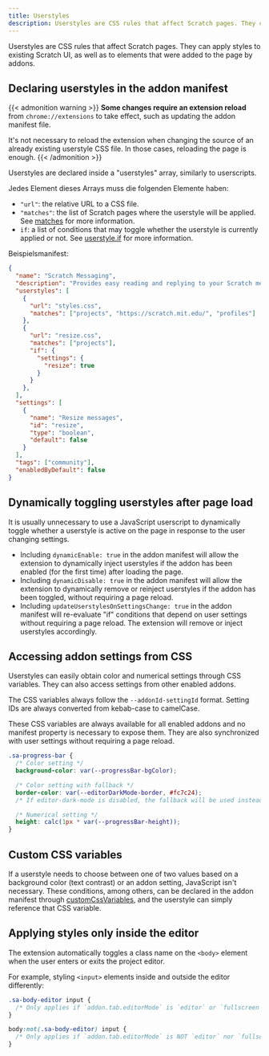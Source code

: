 ```yaml
---
title: Userstyles
description: Userstyles are CSS rules that affect Scratch pages. They can apply styles to existing Scratch UI, as well as to elements that were added to the page by addons.
---
```


Userstyles are CSS rules that affect Scratch pages. They can apply styles to existing Scratch UI, as well as to elements that were added to the page by addons.


## Declaring userstyles in the addon manifest

{{< admonition warning >}}
**Some changes require an extension reload** from `chrome://extensions` to take effect, such as updating the addon manifest file.

It's not necessary to reload the extension when changing the source of an already existing userstyle CSS file. In those cases, reloading the page is enough.
{{< /admonition >}}

Userstyles are declared inside a "userstyles" array, similarly to userscripts.

Jedes Element dieses Arrays muss die folgenden Elemente haben:
- `"url"`: the relative URL to a CSS file.
- `"matches"`: the list of Scratch pages where the userstyle will be applied. See [matches](/docs/reference/addon-manifest/#matches) for more information.
- `if`: a list of conditions that may toggle whether the userstyle is currently applied or not. See [userstyle.if](https://scratchaddons.com/docs/reference/addon-manifest/#if) for more information.

Beispielsmanifest:
```json
{
  "name": "Scratch Messaging",
  "description": "Provides easy reading and replying to your Scratch messages.",
  "userstyles": [
    {
      "url": "styles.css",
      "matches": ["projects", "https://scratch.mit.edu/", "profiles"]
    },
    {
      "url": "resize.css",
      "matches": ["projects"],
      "if": {
        "settings": {
          "resize": true
        }
      }
    },
  ],
  "settings": [
    {
      "name": "Resize messages",
      "id": "resize",
      "type": "boolean",
      "default": false
    }
  ],
  "tags": ["community"],
  "enabledByDefault": false
}
```


## Dynamically toggling userstyles after page load

It is usually unnecessary to use a JavaScript userscript to dynamically toggle whether a userstyle is active on the page in response to the user changing settings.

- Including `dynamicEnable: true` in the addon manifest will allow the extension to dynamically inject userstyles if the addon has been enabled (for the first time) after loading the page.
- Including `dynamicDisable: true` in the addon manifest will allow the extension to dynamically remove or reinject userstyles if the addon has been toggled, without requiring a page reload.
- Including `updateUserstylesOnSettingsChange: true` in the addon manifest will re-evaluate "if" conditions that depend on user settings without requiring a page reload. The extension will remove or inject userstyles accordingly.


## Accessing addon settings from CSS

Userstyles can easily obtain color and numerical settings through CSS variables. They can also access settings from other enabled addons.

The CSS variables always follow the `--addonId-settingId` format. Setting IDs are always converted from kebab-case to camelCase.

These CSS variables are always available for all enabled addons and no manifest property is necessary to expose them. They are also synchronized with user settings without requiring a page reload.

```css
.sa-progress-bar {
  /* Color setting */
  background-color: var(--progressBar-bgColor);

  /* Color setting with fallback */
  border-color: var(--editorDarkMode-border, #fc7c24);
  /* If editor-dark-mode is disabled, the fallback will be used instead */

  /* Numerical setting */
  height: calc(1px * var(--progressBar-height));
}
```


## Custom CSS variables

If a userstyle needs to choose between one of two values based on a background color (text contrast) or an addon setting, JavaScript isn't necessary. These conditions, among others, can be declared in the addon manifest through [customCssVariables](/docs/reference/addon-manifest/#customcssvariables), and the userstyle can simply reference that CSS variable.


## Applying styles only inside the editor

The extension automatically toggles a class name on the `<body>` element when the user enters or exits the project editor.

For example, styling `<input>` elements inside and outside the editor differently:
```css
.sa-body-editor input {
  /* Only applies if `addon.tab.editorMode` is `editor` or `fullscreen` */
}

body:not(.sa-body-editor) input {
  /* Only applies if `addon.tab.editorMode` is NOT `editor` nor `fullscreen` */
}
```
